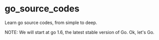 # go_source_codes

Learn go source codes, from simple to deep. 

NOTE: We will start at go 1.6, the latest stable version of Go. Ok, let's Go.